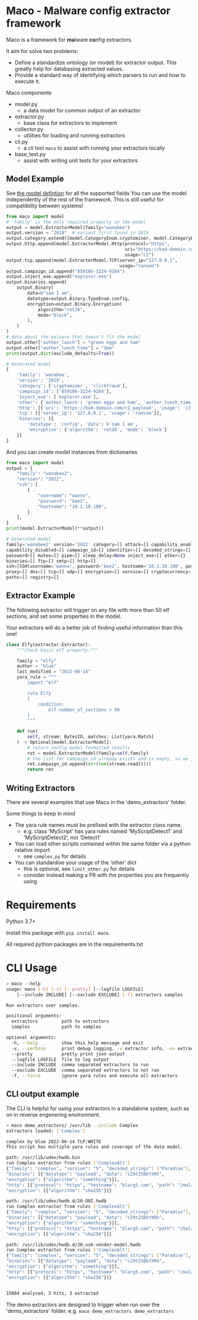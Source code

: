 # Maco - Malware config extractor framework

Maco is a framework for **ma**lware **co**nfig extractors.

It aim for solve two problems:
* Define a standardize ontology (or model) for extractor output. This greatly help for databasing extracted values.
* Provide a standard way of identifying which parsers to run and how to execute it.

Maco components
* model.py
    * a data model for common output of an extractor
* extractor.py
    * base class for extractors to implement
* collector.py
    * utilities for loading and running extractors
* cli.py
    * a cli tool `maco` to assist with running your extractors locally
* base_test.py
    * assist with writing unit tests for your extractors


## Model Example
See [the model defintion](https://github.com/CybercentreCanada/Maco/blob/0f447a66de5e5ce8770ef3fe2325aec002842e63/maco/model.py#L127) for all the supported fields
You can use the model independently of the rest of the framework.
This is still useful for compatibility between systems!

```python
from maco import model
# 'family' is the only required property on the model
output = model.ExtractorModel(family="wanabee")
output.version = "2019"  # variant first found in 2019
output.category.extend([model.CategoryEnum.cryptominer, model.CategoryEnum.clickfraud])
output.http.append(model.ExtractorModel.Http(protocol="https",
                                             uri="https://bad-domain.com/c2_payload"),
                                             usage="c2")
output.tcp.append(model.ExtractorModel.TCP(server_ip="127.0.0.1",
                                           usage="ransom")
output.campaign_id.append("859186-3224-9284")
output.inject_exe.append("explorer.exe")
output.binaries.append(
    output.Binary(
        data=b"sam I am",
        datatype=output.Binary.TypeEnum.config,
        encryption=output.Binary.Encryption(
            algorithm="rot26",
            mode="block",
        ),
    )
)
# data about the malware that doesn't fit the model
output.other["author_lunch"] = "green eggs and ham"
output.other["author_lunch_time"] = "3pm"
print(output.dict(exclude_defaults=True))

# Generated model
{
    'family': 'wanabee',
    'version': '2019',
    'category': ['cryptominer', 'clickfraud'],
    'campaign_id': ['859186-3224-9284'],
    'inject_exe': ['explorer.exe'],
    'other': {'author_lunch': 'green eggs and ham', 'author_lunch_time': '3pm'},
    'http': [{'uri': 'https://bad-domain.com/c2_payload', 'usage': 'c2', 'protocol': 'https'}],
    'tcp': [{'server_ip': '127.0.0.1', 'usage': 'ransom'}],
    'binaries': [{
        'datatype': 'config', 'data': b'sam I am',
        'encryption': {'algorithm': 'rot26', 'mode': 'block'}
    }]
}
```

And you can create model instances from dictionaries

```python
from maco import model
output = {
    "family": "wanabee2",
    "version": "2022",
    "ssh": [
        {
            "username": "wanna",
            "password": "bee2",
            "hostname": "10.1.10.100",
        }
    ],
}
print(model.ExtractorModel(**output))

# Generated model
family='wanabee2' version='2022' category=[] attack=[] capability_enabled=[]
capability_disabled=[] campaign_id=[] identifier=[] decoded_strings=[]
password=[] mutex=[] pipe=[] sleep_delay=None inject_exe=[] other={}
binaries=[] ftp=[] smtp=[] http=[]
ssh=[SSH(username='wanna', password='bee2', hostname='10.1.10.100', port=None, usage=None)]
proxy=[] dns=[] tcp=[] udp=[] encryption=[] service=[] cryptocurrency=[]
paths=[] registry=[]
```

## Extractor Example

The following extractor will trigger on any file with more than 50 elf sections,
and set some properties in the model.

Your extractors will do a better job of finding useful information than this one!

```python
class Elfy(extractor.Extractor):
    """Check basic elf property."""

    family = "elfy"
    author = "blue"
    last_modified = "2022-06-14"
    yara_rule = """
        import "elf"

        rule Elfy
        {
            condition:
                elf.number_of_sections > 50
        }
        """

    def run(
        self, stream: BytesIO, matches: List[yara.Match]
    ) -> Optional[model.ExtractorModel]:
        # return config model formatted results
        ret = model.ExtractorModel(family=self.family)
        # the list for campaign_id already exists and is empty, so we just add an item
        ret.campaign_id.append(str(len(stream.read())))
        return ret
```

## Writing Extractors

There are several examples that use Maco in the 'demo_extractors' folder.

Some things to keep in mind
* The yara rule names must be prefixed with the extractor class name.
    * e.g. class 'MyScript' has yara rules named 'MyScriptDetect1' and 'MyScriptDetect2', not 'Detect1'
* You can load other scripts contained within the same folder via a python relative import
    * see `complex.py` for details
* You can standardise your usage of the 'other' dict
    * this is optional, see `limit_other.py` for details
    * consider instead making a PR with the properties you are frequently using

# Requirements


Python 3.7+

Install this package with `pip install maco`.

All required python packages are in the requirements.txt


# CLI Usage


```bash
> maco --help
usage: maco [-h] [-v] [--pretty] [--logfile LOGFILE]
    [--include INCLUDE] [--exclude EXCLUDE] [-f] extractors samples

Run extractors over samples.

positional arguments:
  extractors         path to extractors
  samples            path to samples

optional arguments:
  -h, --help         show this help message and exit
  -v, --verbose      print debug logging. -v extractor info, -vv extractor debug, -vvv cli debug
  --pretty           pretty print json output
  --logfile LOGFILE  file to log output
  --include INCLUDE  comma separated extractors to run
  --exclude EXCLUDE  comma separated extractors to not run
  -f, --force        ignore yara rules and execute all extractors
```

## CLI output example
The CLI is helpful for using your extractors in a standalone system, such as on in reverse engenering environment.

```bash
> maco demo_extractors/ /usr/lib --include Complex
extractors loaded: ['Complex']

complex by blue 2022-06-14 TLP:WHITE
This script has multiple yara rules and coverage of the data model.

path: /usr/lib/udev/hwdb.bin
run Complex extractor from rules ['ComplexAlt']
{"family": "complex", "version": "5", "decoded_strings": ["Paradise"],
"binaries": [{"datatype": "payload", "data": "c29tZSBkYXRh",
"encryption": {"algorithm": "something"}}],
"http": [{"protocol": "https", "hostname": "blarg5.com", "path": "/malz/9956330", "usage": "c2"}],
"encryption": [{"algorithm": "sha256"}]}

path: /usr/lib/udev/hwdb.d/20-OUI.hwdb
run Complex extractor from rules ['ComplexAlt']
{"family": "complex", "version": "5", "decoded_strings": ["Paradise"],
"binaries": [{"datatype": "payload", "data": "c29tZSBkYXRh",
"encryption": {"algorithm": "something"}}],
"http": [{"protocol": "https", "hostname": "blarg5.com", "path": "/malz/1986908", "usage": "c2"}],
"encryption": [{"algorithm": "sha256"}]}

path: /usr/lib/udev/hwdb.d/20-usb-vendor-model.hwdb
run Complex extractor from rules ['ComplexAlt']
{"family": "complex", "version": "5", "decoded_strings": ["Paradise"],
"binaries": [{"datatype": "payload", "data": "c29tZSBkYXRh",
"encryption": {"algorithm": "something"}}],
"http": [{"protocol": "https", "hostname": "blarg5.com", "path": "/malz/1257481", "usage": "c2"}],
"encryption": [{"algorithm": "sha256"}]}


15884 analysed, 3 hits, 3 extracted
```

The demo extractors are designed to trigger when run over the 'demo_extractors' folder.
e.g. `maco demo_extractors demo_extractors`
